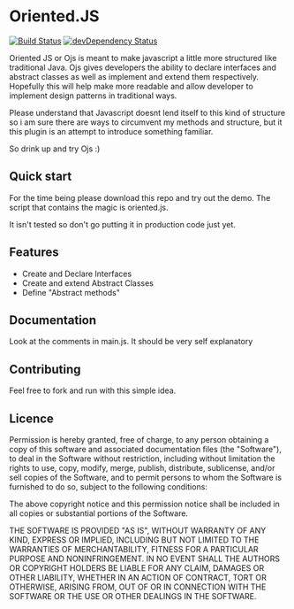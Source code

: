 # Oriented.JS 

[![Build Status](https://travis-ci.org/h5bp/html5-boilerplate.svg)](https://travis-ci.org/h5bp/html5-boilerplate)
[![devDependency Status](https://david-dm.org/h5bp/html5-boilerplate/dev-status.svg)](https://david-dm.org/h5bp/html5-boilerplate#info=devDependencies)

Oriented JS or Ojs is meant to make javascript a little more structured like traditional Java.
Ojs gives developers the ability to declare interfaces and abstract classes as well as implement 
 and extend them respectively. Hopefully this will help make more readable and allow developer to 
 implement design patterns in traditional ways. 
 
 Please understand that Javascript doesnt lend itself to this kind of structure so i am sure there are ways to 
 circumvent my methods and structure, but it this plugin is an attempt to introduce something familiar.
 
 So drink up and try Ojs :) 



## Quick start

For the time being please download this repo and try out the demo.
The script that contains the magic is oriented.js.

It isn't tested so don't go putting it in production code just yet.


## Features

* Create and Declare Interfaces
* Create and extend Abstract Classes
* Define "Abstract methods"



## Documentation

Look at the comments in main.js. It should be very self explanatory


## Contributing
Feel free to fork and run with this simple idea.


## Licence
Permission is hereby granted, free of charge, to any person obtaining a copy
of this software and associated documentation files (the "Software"), to deal
in the Software without restriction, including without limitation the rights
to use, copy, modify, merge, publish, distribute, sublicense, and/or sell
copies of the Software, and to permit persons to whom the Software is
furnished to do so, subject to the following conditions:

The above copyright notice and this permission notice shall be included in
all copies or substantial portions of the Software.

THE SOFTWARE IS PROVIDED "AS IS", WITHOUT WARRANTY OF ANY KIND, EXPRESS OR
IMPLIED, INCLUDING BUT NOT LIMITED TO THE WARRANTIES OF MERCHANTABILITY,
FITNESS FOR A PARTICULAR PURPOSE AND NONINFRINGEMENT. IN NO EVENT SHALL THE
AUTHORS OR COPYRIGHT HOLDERS BE LIABLE FOR ANY CLAIM, DAMAGES OR OTHER
LIABILITY, WHETHER IN AN ACTION OF CONTRACT, TORT OR OTHERWISE, ARISING FROM,
OUT OF OR IN CONNECTION WITH THE SOFTWARE OR THE USE OR OTHER DEALINGS IN
THE SOFTWARE.
